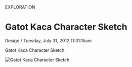 <p class="type">EXPLORATION</p>

# Gatot Kaca Character Sketch

<p class="meta">Design  /  Tuesday, July 31, 2012 11:31:15am</p>

Gatot Kaca Character Sketch.

![Gatot Kaca Character Sketch](https://farooq-agent.web.app/assets/images/works/details/40-gatot-kaca-character-sketch/i29.png)
